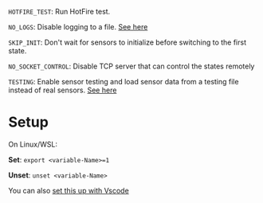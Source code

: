 `HOTFIRE_TEST`: Run HotFire test.

`NO_LOGS`: Disable logging to a file. [See here](https://github.com/uorocketry/rocket-code-2020/wiki/Disable-Logging-To-A-File)

`SKIP_INIT`: Don't wait for sensors to initialize before switching to the first state.

`NO_SOCKET_CONTROL`: Disable TCP server that can control the states remotely

`TESTING`: Enable sensor testing and load sensor data from a testing file instead of real sensors. [See here](https://github.com/uorocketry/rocket-code-2020/wiki/Testing-With-Predefined-Sensor-Data)

# Setup

On Linux/WSL:

**Set**: `export <variable-Name>=1`

**Unset**: `unset <variable-Name>`

You can also [set this up with Vscode](Set-Environement-Variable-In-Vscode-With-The-Cmake-Plugin)
